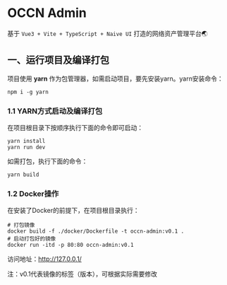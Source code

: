 # OCCN Admin

基于 `Vue3 + Vite + TypeScript + Naive UI` 打造的网络资产管理平台🌏

## 一、运行项目及编译打包
项目使用 **yarn** 作为包管理器，如需启动项目，要先安装yarn。yarn安装命令：
```shell
npm i -g yarn
```
###  1.1 YARN方式启动及编译打包
在项目根目录下按顺序执行下面的命令即可启动：
```shell
yarn install
yarn run dev
```
如需打包，执行下面的命令：
```shell
yarn build
```
### 1.2 Docker操作
在安装了Docker的前提下，在项目根目录执行：
```shell
# 打包镜像
docker build -f ./docker/Dockerfile -t occn-admin:v0.1 .
# 启动打包好的镜像
docker run -itd -p 80:80 occn-admin:v0.1
```
访问地址：http://127.0.0.1/

注：v0.1代表镜像的标签（版本），可根据实际需要修改
